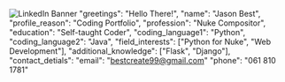 ![LinkedIn Banner](https://github.com/Trelium99/Trelium99/assets/154448108/ffb8190a-545a-4787-8afa-fa1650a2836f)
"greetings": "Hello There!",
"name": "Jason Best",
"profile_reason": "Coding Portfolio",
"profession": "Nuke Compositor",
"education": "Self-taught Coder",
"coding_language1": "Python",
"coding_language2": "Java",
"field_interests": ["Python for Nuke", "Web Development"],
"additional_knowledge": ["Flask", "Django"],
"contact_detials": "email": "bestcreate99@gmail.com" 
                   "phone": "061 810 1781"
